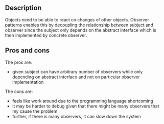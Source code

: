 ## Description
Objects need to be able to react on changes of other objects. Observer patterns enables this by decoupling the relationship between subject and observer since the subject
only depends on the abstract interface which is then implemented by concrete observer.

## Pros and cons
The pros are:
- given subject can have arbitrary number of observers while only depending on abstract interface and not on particular observer implementation

The cons are:
- feels like work around due to the programming language shortcoming
- it may be harder to debug given that there might be many observers that my cause the problem
- further, if there is many observers, it can slow down the system